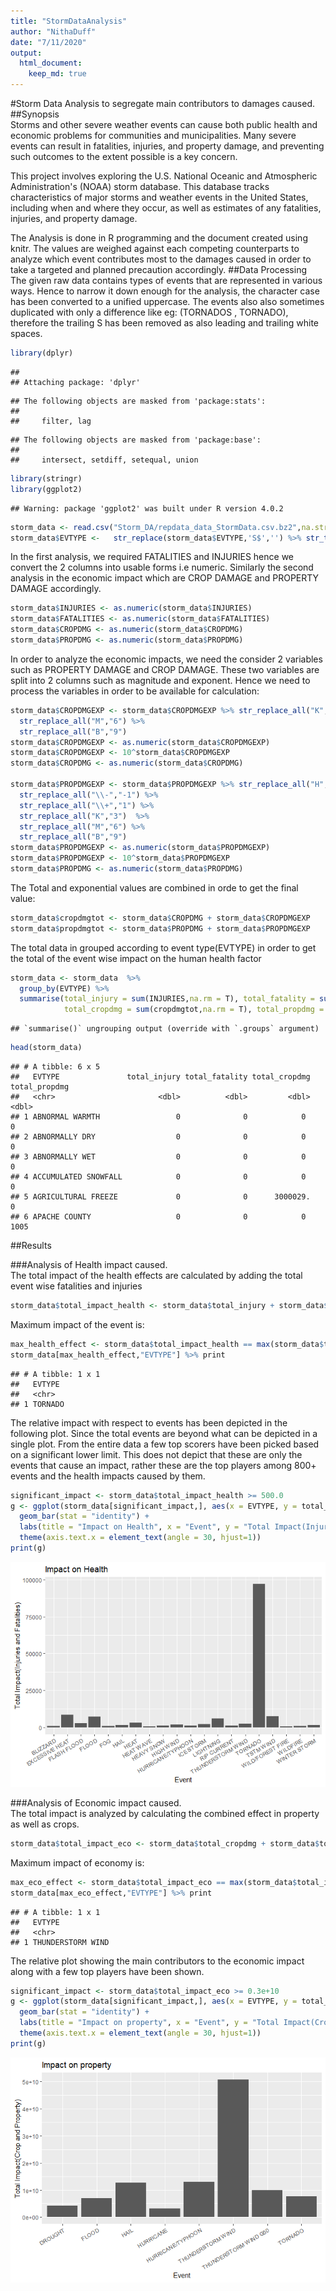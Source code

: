 ```yaml
---
title: "StormDataAnalysis"
author: "NithaDuff"
date: "7/11/2020"
output: 
  html_document:
    keep_md: true
---
```

#Storm Data Analysis to segregate main contributors to damages caused.  
##Synopsis  
Storms and other severe weather events can cause both public health and economic problems for communities and municipalities. Many severe events can result in fatalities, injuries, and property damage, and preventing such outcomes to the extent possible is a key concern.

This project involves exploring the U.S. National Oceanic and Atmospheric Administration's (NOAA) storm database. This database tracks characteristics of major storms and weather events in the United States, including when and where they occur, as well as estimates of any fatalities, injuries, and property damage.

The Analysis is done in R programming and the document created using knitr. The values are weighed against each competing counterparts to analyze which event contributes most to the damages caused in order to take a targeted and planned precaution accordingly.
##Data Processing  
The given raw data contains types of events that are represented in various ways. Hence to narrow it down enough for the analysis, the character case has been converted to a unified uppercase. The events also also sometimes duplicated with only a difference like eg: (TORNADOS , TORNADO), therefore the trailing S has been removed as also leading and trailing white spaces. 

```r
library(dplyr)
```

```
## 
## Attaching package: 'dplyr'
```

```
## The following objects are masked from 'package:stats':
## 
##     filter, lag
```

```
## The following objects are masked from 'package:base':
## 
##     intersect, setdiff, setequal, union
```

```r
library(stringr)
library(ggplot2)
```

```
## Warning: package 'ggplot2' was built under R version 4.0.2
```

```r
storm_data <- read.csv("Storm_DA/repdata_data_StormData.csv.bz2",na.strings = c('',' ',NA,'?')) %>%  mutate_all(.funs=toupper)
storm_data$EVTYPE <-   str_replace(storm_data$EVTYPE,'S$','') %>% str_trim()
```

In the first analysis, we required FATALITIES and INJURIES hence we convert the 2 columns into usable forms i.e numeric.
Similarly the second analysis in the economic impact which are CROP DAMAGE and PROPERTY DAMAGE accordingly.


```r
storm_data$INJURIES <- as.numeric(storm_data$INJURIES)
storm_data$FATALITIES <- as.numeric(storm_data$FATALITIES)
storm_data$CROPDMG <- as.numeric(storm_data$CROPDMG)
storm_data$PROPDMG <- as.numeric(storm_data$PROPDMG)
```

In order to analyze the economic impacts, we need the consider 2 variables such as PROPERTY DAMAGE and CROP DAMAGE. These two variables are split into 2 columns such as magnitude and exponent. Hence we need to process the variables in order to be available for calculation:

```r
storm_data$CROPDMGEXP <- storm_data$CROPDMGEXP %>% str_replace_all("K","3")  %>%
  str_replace_all("M","6") %>%
  str_replace_all("B","9")
storm_data$CROPDMGEXP <- as.numeric(storm_data$CROPDMGEXP)
storm_data$CROPDMGEXP <- 10^storm_data$CROPDMGEXP
storm_data$CROPDMG <- as.numeric(storm_data$CROPDMG)

storm_data$PROPDMGEXP <- storm_data$PROPDMGEXP %>% str_replace_all("H","10")  %>%
  str_replace_all("\\-","-1") %>%
  str_replace_all("\\+","1") %>%
  str_replace_all("K","3")  %>%
  str_replace_all("M","6") %>%
  str_replace_all("B","9")
storm_data$PROPDMGEXP <- as.numeric(storm_data$PROPDMGEXP)
storm_data$PROPDMGEXP <- 10^storm_data$PROPDMGEXP
storm_data$PROPDMG <- as.numeric(storm_data$PROPDMG)
```

The Total and exponential values are combined in orde to get the final value:  

```r
storm_data$cropdmgtot <- storm_data$CROPDMG + storm_data$CROPDMGEXP
storm_data$propdmgtot <- storm_data$PROPDMG + storm_data$PROPDMGEXP
```
  
The total data in grouped according to event type(EVTYPE) in order to get the total of the event wise impact on the human health factor  

```r
storm_data <- storm_data  %>%
  group_by(EVTYPE) %>%
  summarise(total_injury = sum(INJURIES,na.rm = T), total_fatality = sum(FATALITIES,na.rm = T),
            total_cropdmg = sum(cropdmgtot,na.rm = T), total_propdmg = sum(propdmgtot,na.rm = T))
```

```
## `summarise()` ungrouping output (override with `.groups` argument)
```

```r
head(storm_data)
```

```
## # A tibble: 6 x 5
##   EVTYPE               total_injury total_fatality total_cropdmg total_propdmg
##   <chr>                       <dbl>          <dbl>         <dbl>         <dbl>
## 1 ABNORMAL WARMTH                 0              0            0              0
## 2 ABNORMALLY DRY                  0              0            0              0
## 3 ABNORMALLY WET                  0              0            0              0
## 4 ACCUMULATED SNOWFALL            0              0            0              0
## 5 AGRICULTURAL FREEZE             0              0      3000029.             0
## 6 APACHE COUNTY                   0              0            0           1005
```
##Results  

###Analysis of Health impact caused.  
The total impact of the health effects are calculated by adding the total event wise fatalities and injuries 


```r
storm_data$total_impact_health <- storm_data$total_injury + storm_data$total_fatality
```

Maximum impact of the event is:

```r
max_health_effect <- storm_data$total_impact_health == max(storm_data$total_impact_health)
storm_data[max_health_effect,"EVTYPE"] %>% print
```

```
## # A tibble: 1 x 1
##   EVTYPE 
##   <chr>  
## 1 TORNADO
```

The relative impact with respect to events has been depicted in the following plot. Since the total events are beyond what can be depicted in a single plot. From the entire data a few top scorers have been picked based on a significant lower limit. This does not depict that these are only the events that cause an impact, rather these are the top players among 800+ events and the health impacts caused by them.


```r
significant_impact <- storm_data$total_impact_health >= 500.0
g <- ggplot(storm_data[significant_impact,], aes(x = EVTYPE, y = total_impact_health)) +
  geom_bar(stat = "identity") +
  labs(title = "Impact on Health", x = "Event", y = "Total Impact(Injuries and Fatalities)") +
  theme(axis.text.x = element_text(angle = 30, hjust=1))
print(g)
```

![](Storm_Data_Analysis_files/figure-html/health_plot-1.png)<!-- -->

###Analysis of Economic impact caused.  
The total impact is analyzed by calculating the combined effect in property as well as crops.  


```r
storm_data$total_impact_eco <- storm_data$total_cropdmg + storm_data$total_propdmg
```
Maximum impact of economy is:  

```r
max_eco_effect <- storm_data$total_impact_eco == max(storm_data$total_impact_eco)
storm_data[max_eco_effect,"EVTYPE"] %>% print
```

```
## # A tibble: 1 x 1
##   EVTYPE           
##   <chr>            
## 1 THUNDERSTORM WIND
```
The relative plot showing the main contributors to the economic impact along with a few top players have been shown.

```r
significant_impact <- storm_data$total_impact_eco >= 0.3e+10
g <- ggplot(storm_data[significant_impact,], aes(x = EVTYPE, y = total_impact_eco)) +
  geom_bar(stat = "identity") +
  labs(title = "Impact on property", x = "Event", y = "Total Impact(Crop and Property)") +
  theme(axis.text.x = element_text(angle = 30, hjust=1))
print(g)
```

![](Storm_Data_Analysis_files/figure-html/eco_plot-1.png)<!-- -->
